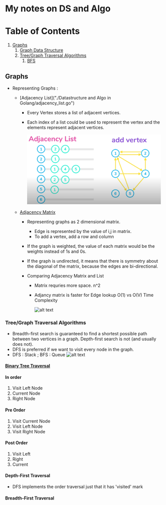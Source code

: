 # My notes on DS and Algo

# Table of Contents

1. [Graphs](#Graphs)
   1. [Graph Data Structure](#gds)
   1. [Tree/Graph Traversal Algorithms](#traversal)
      1. [BFS](#bfs)

## Graphs

- Representing Graphs : <a name="gds"></a>

  - [Adjacency List]("./Datastructure and Algo in Golang/adjacency_list.go")

    - Every Vertex stores a list of adjacent vertices.
    - Each index of a list could be used to represent the vertex and the elements represent adjacent vertices.

      ![alt text](./assets/adjacency_list.PNG "functions and pointers")

  - [Adjacency Matrix](./adjacency_matrix.go)

    - Representing graphs as 2 dimensional matrix.
      - Edge is represented by the value of i,j in matrix.
      - To add a vertex, add a row and column
    - If the graph is weighted, the value of each matrix would be the weights instead of 1s and 0s.
    - If the graph is undirected, it means that there is symmetry about the diagonal of the matrix, because the edges are bi-directional.

    - Comparing Adjacency Matrix and List

      - Matrix requries more space. n^2
      - Adjancy matrix is faster for Edge lookup O(1) vs O(V)
        Time Complexity

        ![alt text](../assets/lmc.PNG "functions and pointers")

### Tree/Graph Traversal Algorithms <a name="traversal"></a>

- Breadth-first search is guaranteed to find a shortest possible path between two vertices in a graph. Depth-first search is not (and usually does not).
- DFS is preferred if we want to visit every node in the graph.
- DFS : Stack ; BFS : Queue
  ![alt text](../assets/dfsbfsio.PNG "functions and pointers")

#### [Binary Tree Traversal](./tree_traversal.go) <a name="btt"></a>

#### In order

1. Visit Left Node
1. Current Node
1. Right Node

#### Pre Order

1. Visit Current Node
1. Visit Left Node
1. Visit Right Node

#### Post Order

1. Visit Left
1. Right
1. Current

#### Depth-First Traversal <a name="dfs"></a>

- DFS implements the order traversal just that it has 'visited' mark

#### Breadth-First Traversal <a name="bfs"></a>

